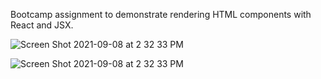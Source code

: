 Bootcamp assignment to demonstrate rendering HTML components with React and JSX.

![Screen Shot 2021-09-08 at 2 32 33 PM](https://user-images.githubusercontent.com/86169488/132573422-5e4aa10c-4e0a-4a0e-99f1-1b013599809e.png)

![Screen Shot 2021-09-08 at 2 32 33 PM](https://user-images.githubusercontent.com/86169488/132573684-13482488-f4fa-4b38-8aeb-96f36c5fa800.png)
